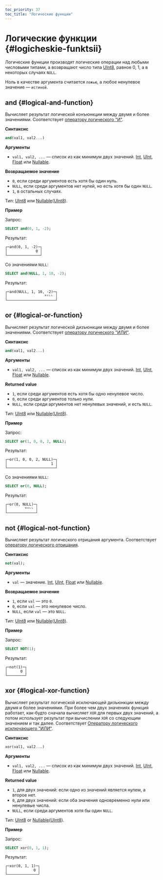 ```yaml
---
toc_priority: 37
toc_title: "Логические функции"
---
```


# Логические функции {#logicheskie-funktsii}

Логические функции производят логические операции над любыми числовыми типами, а возвращают число типа [UInt8](../../sql-reference/data-types/int-uint.md), равное 0, 1, а в некоторых случаях `NULL`.

Ноль в качестве аргумента считается `ложью`, а любое ненулевое значение — `истиной`.

## and {#logical-and-function}

Вычисляет результат логической конъюнкции между двумя и более значениями. Соответствует [оператору логического "И"](../../sql-reference/operators/index.md#logical-and-operator).

**Синтаксис**

``` sql
and(val1, val2...)
```

**Аргументы**

-   `val1, val2, ...` — список из как минимум двух значений. [Int](../../sql-reference/data-types/int-uint.md), [UInt](../../sql-reference/data-types/int-uint.md), [Float](../../sql-reference/data-types/float.md) или [Nullable](../../sql-reference/data-types/nullable.md). 

**Возвращаемое значение**

-   `0`, если среди аргументов есть хотя бы один нуль.
-   `NULL`, если среди аргументов нет нулей, но есть хотя бы один `NULL`.
-   `1`, в остальных случаях.

Тип: [UInt8](../../sql-reference/data-types/int-uint.md) или [Nullable](../../sql-reference/data-types/nullable.md)([UInt8](../../sql-reference/data-types/int-uint.md)).

**Пример**

Запрос:

``` sql
SELECT and(0, 1, -2);
```

Результат:

``` text
┌─and(0, 1, -2)─┐
│             0 │
└───────────────┘
```

Со значениями `NULL`:

``` sql
SELECT and(NULL, 1, 10, -2);
```

Результат:

``` text
┌─and(NULL, 1, 10, -2)─┐
│                 ᴺᵁᴸᴸ │
└──────────────────────┘
```

## or {#logical-or-function}

Вычисляет результат логической дизъюнкции между двумя и более значениями. Соответствует [оператору логического "ИЛИ"](../../sql-reference/operators/index.md#logical-or-operator).

**Синтаксис**

``` sql
and(val1, val2...)
```

**Аргументы**

-   `val1, val2, ...` — список из как минимум двух значений. [Int](../../sql-reference/data-types/int-uint.md), [UInt](../../sql-reference/data-types/int-uint.md), [Float](../../sql-reference/data-types/float.md) или [Nullable](../../sql-reference/data-types/nullable.md). 

**Returned value**

-   `1`, если среди аргументов есть хотя бы одно ненулевое число.
-   `0`, если среди аргументов только нули.
-   `NULL`, если среди аргументов нет ненулевых значений, и есть `NULL`.

Тип: [UInt8](../../sql-reference/data-types/int-uint.md) или [Nullable](../../sql-reference/data-types/nullable.md)([UInt8](../../sql-reference/data-types/int-uint.md)).

**Пример**

Запрос:

``` sql
SELECT or(1, 0, 0, 2, NULL);
```

Результат:

``` text
┌─or(1, 0, 0, 2, NULL)─┐
│                    1 │
└──────────────────────┘
```

Со значениями `NULL`:

``` sql
SELECT or(0, NULL);
```

Результат:

``` text
┌─or(0, NULL)─┐
│        ᴺᵁᴸᴸ │
└─────────────┘
```

## not {#logical-not-function}

Вычисляет результат логического отрицания аргумента. Соответствует [оператору логического отрицания](../../sql-reference/operators/index.md#logical-negation-operator).

**Синтаксис**

``` sql
not(val);
```

**Аргументы**

-   `val` — значение. [Int](../../sql-reference/data-types/int-uint.md), [UInt](../../sql-reference/data-types/int-uint.md), [Float](../../sql-reference/data-types/float.md) или [Nullable](../../sql-reference/data-types/nullable.md). 

**Возвращаемое значение**

-   `1`, если `val` — это `0`.
-   `0`, если `val` — это ненулевое число.
-   `NULL`, если `val` — это `NULL`.

Тип: [UInt8](../../sql-reference/data-types/int-uint.md) или [Nullable](../../sql-reference/data-types/nullable.md)([UInt8](../../sql-reference/data-types/int-uint.md)).

**Пример**

Запрос:

``` sql
SELECT NOT(1);
```

Результат:

``` test
┌─not(1)─┐
│      0 │
└────────┘
```

## xor {#logical-xor-function}

Вычисляет результат логической исключающей дизъюнкции между двумя и более значениями. При более чем двух значениях функция работает, как-будто сначала вычисляет `XOR` для первых двух значений, а потом использует результат при вычислении `XOR` со следующим значением и так далее. Соответствует [Оператору логического исключающего "ИЛИ"](../../sql-reference/operators/index.md#logical-xor-operator).

**Синтаксис**

``` sql
xor(val1, val2...)
```

**Аргументы**

-   `val1, val2, ...` — список из как минимум двух значений. [Int](../../sql-reference/data-types/int-uint.md), [UInt](../../sql-reference/data-types/int-uint.md), [Float](../../sql-reference/data-types/float.md) или [Nullable](../../sql-reference/data-types/nullable.md). 

**Returned value**

-   `1`, для двух значений: если одно из значений является нулем, а второе нет.
-   `0`, для двух значений: если оба значения одновременно нули или ненулевые числа.
-   `NULL`, если среди аргументов хотя бы один `NULL`.

Тип: [UInt8](../../sql-reference/data-types/int-uint.md) or [Nullable](../../sql-reference/data-types/nullable.md)([UInt8](../../sql-reference/data-types/int-uint.md)).

**Пример**

Запрос:

``` sql
SELECT xor(0, 1, 1);
```

Результат:

``` text
┌─xor(0, 1, 1)─┐
│            0 │
└──────────────┘
```
